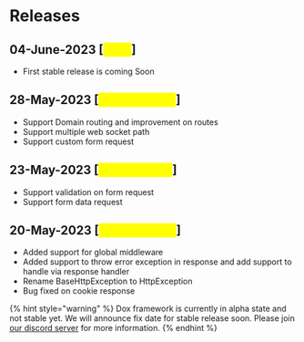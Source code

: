 # Releases

## 04-June-2023 \[<mark style="color:yellow;">**1.0.0**</mark>]

* First stable release is coming Soon

## 28-May-2023 \[<mark style="color:yellow;">**1.0.0-alpha.2**</mark>]

* Support Domain routing and improvement on routes
* Support multiple web socket path
* Support custom form request

## 23-May-2023 \[<mark style="color:yellow;">**1.0.0-alpha.1**</mark>]

* Support validation on form request
* Support form data request

## 20-May-2023 \[<mark style="color:yellow;">**1.0.0-alpha.0**</mark>]

* Added support for global middleware
* Added support to throw error exception in response and add support to handle via response handler
* Rename BaseHttpException to HttpException
* Bug fixed on cookie response



{% hint style="warning" %}
Dox framework is currently in alpha state and not stable yet. We will announce fix date for stable release soon. Please join [our discord server](https://discord.gg/tfN9Zs9cxu) for more information.
{% endhint %}
